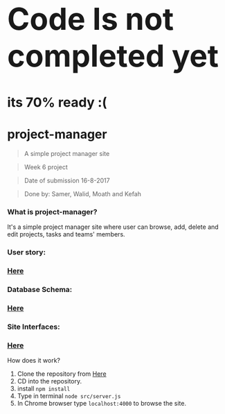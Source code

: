<h1 style="font-size: 70px">Code Is not completed yet</h1>
<h3 style="font-size: 30px">its 70% ready :(</h3>

# project-manager
> A simple project manager site

> Week 6 project

> Date of submission 16-8-2017

> Done by: Samer, Walid, Moath and Kefah

###  What is project-manager?
It's a simple project manager site where user can browse, add, delete and edit projects, tasks and teams' members.

### User story:
### [Here](https://github.com/FACG2/project-manager/blob/master/documentation/user-story1)

### Database Schema:
### [Here](https://github.com/FACG2/project-manager/blob/master/documentation/db_schema)

### Site Interfaces:
### [Here](https://github.com/FACG2/project-manager/blob/master/documentation/interfaces)

How does it work?
1. Clone the repository from [Here](https://github.com/FACG2/project-manager)
2. CD into the repository.
3. install ```npm install```
3. Type in terminal ```node src/server.js```
4. In Chrome browser type ```localhost:4000``` to browse the site.
